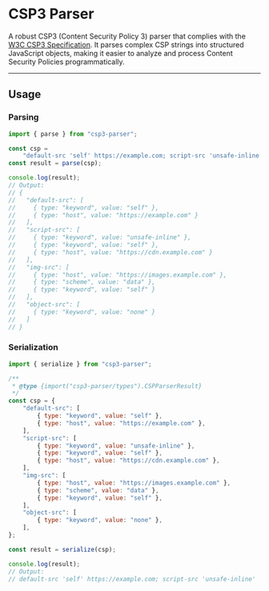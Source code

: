 # CSP3 Parser

A robust CSP3 (Content Security Policy 3) parser that complies with the
[W3C CSP3 Specification](https://www.w3.org/TR/CSP3/#directive-value). It parses
complex CSP strings into structured JavaScript objects, making it easier to
analyze and process Content Security Policies programmatically.

---

## Usage

### Parsing

```javascript
import { parse } from "csp3-parser";

const csp =
    "default-src 'self' https://example.com; script-src 'unsafe-inline' 'self' https://cdn.example.com; img-src https://images.example.com data: 'self'; object-src 'none'";
const result = parse(csp);

console.log(result);
// Output:
// {
//   "default-src": [
//     { type: "keyword", value: "self" },
//     { type: "host", value: "https://example.com" }
//   ],
//   "script-src": [
//     { type: "keyword", value: "unsafe-inline" },
//     { type: "keyword", value: "self" },
//     { type: "host", value: "https://cdn.example.com" }
//   ],
//   "img-src": [
//     { type: "host", value: "https://images.example.com" },
//     { type: "scheme", value: "data" },
//     { type: "keyword", value: "self" }
//   ],
//   "object-src": [
//     { type: "keyword", value: "none" }
//   ]
// }
```

### Serialization

```javascript
import { serialize } from "csp3-parser";

/**
 * @type {import("csp3-parser/types").CSPParserResult}
 */
const csp = {
    "default-src": [
        { type: "keyword", value: "self" },
        { type: "host", value: "https://example.com" },
    ],
    "script-src": [
        { type: "keyword", value: "unsafe-inline" },
        { type: "keyword", value: "self" },
        { type: "host", value: "https://cdn.example.com" },
    ],
    "img-src": [
        { type: "host", value: "https://images.example.com" },
        { type: "scheme", value: "data" },
        { type: "keyword", value: "self" },
    ],
    "object-src": [
        { type: "keyword", value: "none" },
    ],
};

const result = serialize(csp);

console.log(result);
// Output:
// default-src 'self' https://example.com; script-src 'unsafe-inline' 'self' https://cdn.example.com; img-src https://images.example.com data: 'self'; object-src 'none'
```
